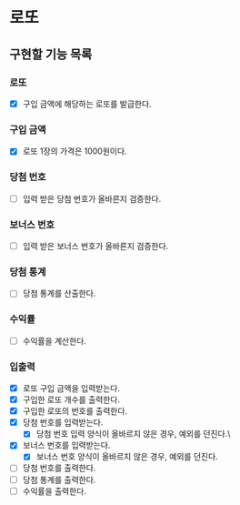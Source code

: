 # 로또

## 구현할 기능 목록

### 로또

- [x] 구입 금액에 해당하는 로또를 발급한다.

### 구입 금액

- [x] 로또 1장의 가격은 1000원이다.

### 당첨 번호

- [ ] 입력 받은 당첨 번호가 올바른지 검증한다.

### 보너스 번호

- [ ] 입력 받은 보너스 번호가 올바른지 검증한다.

### 당첨 통계

- [ ] 당첨 통계를 산출한다.

### 수익률

- [ ] 수익률을 계산한다.

### 입출력

- [x] 로또 구입 금액을 입력받는다.
- [x] 구입한 로또 개수를 출력한다.
- [x] 구입한 로또의 번호를 출력한다.
- [x] 당첨 번호를 입력받는다.
    - [x] 당첨 번호 입력 양식이 올바르지 않은 경우, 예외를 던진다.\
- [x] 보너스 번호를 입력받는다.
    - [x] 보너스 번호 양식이 올바르지 않은 경우, 예외를 던진다.
- [ ] 당첨 번호를 출력한다.
- [ ] 당첨 통계를 출력한다.
- [ ] 수익률을 출력한다. 
